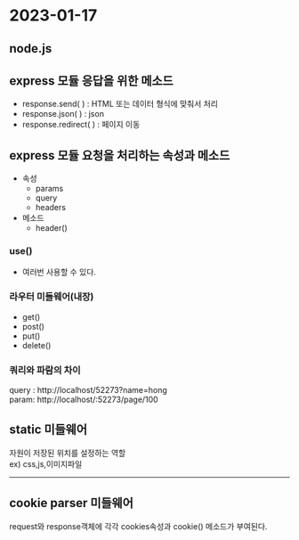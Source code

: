 2023-01-17
===========================
## node.js

## express 모듈 응답을 위한 메소드
- response.send( ) : HTML  또는 데이터 형식에 맞춰서 처리
- response.json( ) : json
- response.redirect( ) : 페이지 이동

## express 모듈 요청을 처리하는 속성과 메소드 
- 속성
    - params
    - query
    - headers
- 메소드
    - header() 


### use()
- 여러번 사용할 수 있다.

### 라우터 미들웨어(내장)
- get()
- post()
- put()
- delete()

### 쿼리와 파람의 차이
query :  http://localhost/52273?name=hong   
param:  http://localhost/:52273/page/100



## static 미들웨어
자원이 저장된 위치를 설정하는 역할   
ex) css,js,이미지파일


------------

## cookie parser 미들웨어

request와 response객체에 각각 cookies속성과 cookie() 메소드가 부여된다.
